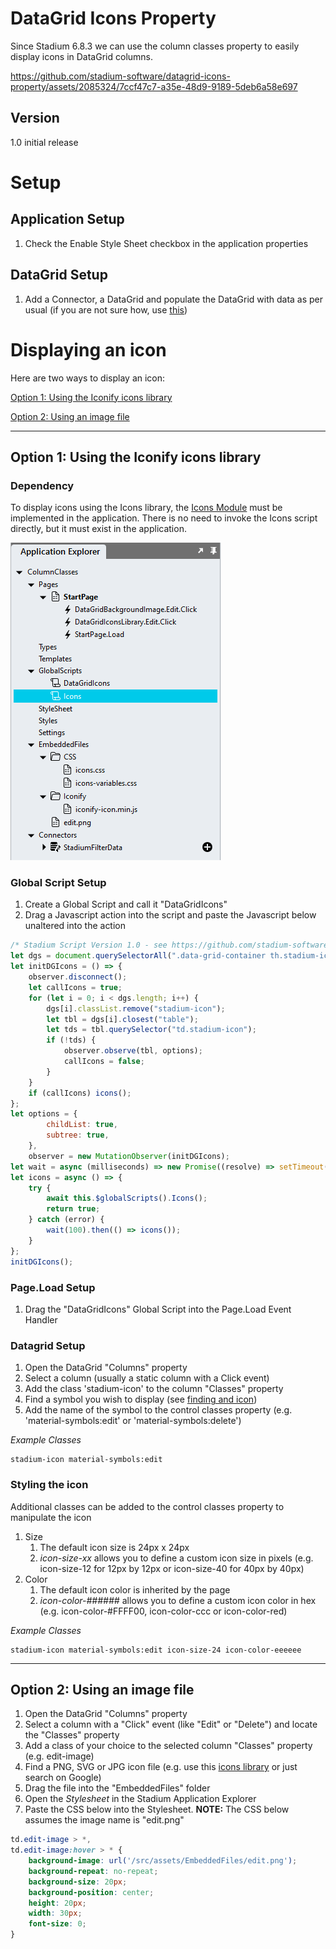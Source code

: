 # DataGrid Icons Property

Since Stadium 6.8.3 we can use the column classes property to easily display icons in DataGrid columns. 

https://github.com/stadium-software/datagrid-icons-property/assets/2085324/7ccf47c7-a35e-48d9-9189-5deb6a58e697

## Version
1.0 initial release

# Setup

## Application Setup
1. Check the Enable Style Sheet checkbox in the application properties

## DataGrid Setup

1. Add a Connector, a DataGrid and populate the DataGrid with data as per usual (if you are not sure how, use [this](https://github.com/stadium-software/samples-database))

# Displaying an icon

Here are two ways to display an icon:

 [Option 1: Using the Iconify icons library](#option-1-using-the-iconify-icons-library)
 
 [Option 2: Using an image file](#option-2-using-an-image-file)

<hr>

## Option 1: Using the Iconify icons library

### Dependency

To display icons using the Icons library, the [Icons Module](https://github.com/stadium-software/icons) must be implemented in the application. There is no need to invoke the Icons script directly, but it must exist in the application. 

![](images/StadiumDesigner.png)

### Global Script Setup
1. Create a Global Script and call it "DataGridIcons"
2. Drag a Javascript action into the script and paste the Javascript below unaltered into the action
```javascript
/* Stadium Script Version 1.0 - see https://github.com/stadium-software/datagrid-icons-property */
let dgs = document.querySelectorAll(".data-grid-container th.stadium-icon");
let initDGIcons = () => {
    observer.disconnect();
    let callIcons = true;
    for (let i = 0; i < dgs.length; i++) {
        dgs[i].classList.remove("stadium-icon");
        let tbl = dgs[i].closest("table");
        let tds = tbl.querySelector("td.stadium-icon");
        if (!tds) {
            observer.observe(tbl, options);
            callIcons = false;
        }
    }
    if (callIcons) icons();
};
let options = {
        childList: true,
        subtree: true,
    },
    observer = new MutationObserver(initDGIcons);
let wait = async (milliseconds) => new Promise((resolve) => setTimeout(resolve, milliseconds));
let icons = async () => {
    try {
        await this.$globalScripts().Icons();
        return true;
    } catch (error) {
        wait(100).then(() => icons());
    }
};
initDGIcons();
```

### Page.Load Setup
1. Drag the "DataGridIcons" Global Script into the Page.Load Event Handler

### Datagrid Setup
1. Open the DataGrid "Columns" property
2. Select a column (usually a static column with a Click event)
3. Add the class 'stadium-icon' to the column "Classes" property
4. Find a symbol you wish to display (see [finding and icon](https://github.com/stadium-software/icons?tab=readme-ov-file#finding-an-icon))
5. Add the name of the symbol to the control classes property (e.g. 'material-symbols:edit' or 'material-symbols:delete')

*Example Classes*
```
stadium-icon material-symbols:edit
```

### Styling the icon
Additional classes can be added to the control classes property to manipulate the icon

1. Size
   1. The default icon size is 24px x 24px
   2. *icon-size-xx* allows you to define a custom icon size in pixels (e.g. icon-size-12 for 12px by 12px or icon-size-40 for 40px by 40px)
2. Color
   1. The default icon color is inherited by the page
   2. *icon-color-######* allows you to define a custom icon color in hex (e.g. icon-color-#FFFF00, icon-color-ccc or icon-color-red)

*Example Classes*
```
stadium-icon material-symbols:edit icon-size-24 icon-color-eeeeee
```

<hr>

## Option 2: Using an image file
1. Open the DataGrid "Columns" property
2. Select a column with a "Click" event (like "Edit" or "Delete") and locate the "Classes" property
3. Add a class of your choice to the selected column "Classes" property (e.g. edit-image)
4. Find a PNG, SVG or JPG icon file (e.g. use this [icons library](https://icones.js.org/collection/all) or just search on Google)
5. Drag the file into the "EmbeddedFiles" folder
6. Open the _Stylesheet_ in the Stadium Application Explorer
7. Paste the CSS below into the Stylesheet. **NOTE:** The CSS below assumes the image name is "edit.png"

```css
td.edit-image > *,
td.edit-image:hover > * {
    background-image: url('/src/assets/EmbeddedFiles/edit.png');
    background-repeat: no-repeat;
    background-size: 20px;
    background-position: center;
    height: 20px;
    width: 30px;
    font-size: 0;
}
```
